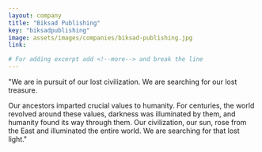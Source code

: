 ```yaml
---
layout: company
title: "Biksad Publishing"
key: "biksadpublishing"
image: assets/images/companies/biksad-publishing.jpg
link: 

# For adding excerpt add <!--more--> and break the line
---
```

"We are in pursuit of our lost civilization. We are searching for our lost treasure.

Our ancestors imparted crucial values to humanity.
For centuries, the world revolved around these values, darkness was illuminated by them, and humanity found its way through them. Our civilization, our sun, rose from the East and illuminated the entire world.
We are searching for that lost light."
<!--more-->
